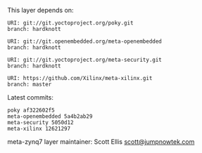 This layer depends on:

    URI: git://git.yoctoproject.org/poky.git
    branch: hardknott

    URI: git://git.openembedded.org/meta-openembedded
    branch: hardknott

    URI: git://git.yoctoproject.org/meta-security.git
    branch: hardknott

    URI: https://github.com/Xilinx/meta-xilinx.git 
    branch: master

Latest commits:

    poky af322602f5
    meta-openembedded 5a4b2ab29
    meta-security 5050d12
    meta-xilinx 12621297

meta-zynq7 layer maintainer: Scott Ellis <scott@jumpnowtek.com>
